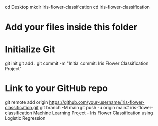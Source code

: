 cd Desktop
mkdir iris-flower-classification
cd iris-flower-classification
# Add your files inside this folder

# Initialize Git
git init
git add .
git commit -m "Initial commit: Iris Flower Classification Project"

# Link to your GitHub repo
git remote add origin https://github.com/your-username/iris-flower-classification.git
git branch -M main
git push -u origin main# iris-flower-classification
Machine Learning Project - Iris Flower Classification using Logistic Regression
